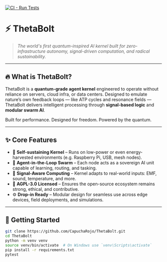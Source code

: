 [![CI - Run Tests](https://github.com/CapuchaRojo/thetabolt/actions/workflows/pytest.yml/badge.svg)](https://github.com/CapuchaRojo/thetabolt/actions/workflows/pytest.yml)

# ⚡️ ThetaBolt

> _The world's first quantum-inspired AI kernel built for zero-infrastructure autonomy, signal-driven computation, and radical sustainability._

---

## 🔥 What is ThetaBolt?

ThetaBolt is a **quantum-grade agent kernel** engineered to operate without reliance on servers, cloud infra, or data centers. Designed to emulate nature’s own feedback loops — like ATP cycles and resonance fields — ThetaBolt delivers intelligent processing through **signal-based logic** and **modular swarm AI**.

Built for performance. Designed for freedom. Powered by the quantum.

---

## ✨ Core Features

- 🔋 **Self-sustaining Kernel** – Runs on low-power or even energy-harvested environments (e.g. Raspberry Pi, USB, mesh nodes).
- 🧠 **Agent-in-the-Loop Swarm** – Each node acts as a sovereign AI unit capable of learning, routing, and tasking.
- 🧲 **Signal-Aware Computing** – Kernel adapts to real-world inputs: EMF, sound, temperature, and more.
- 🔐 **AGPL-3.0 Licensed** – Ensures the open-source ecosystem remains strong, ethical, and contributive.
- ⚙️ **Drop-in Ready** – Modular design for seamless use across edge devices, field deployments, and simulations.

---

## 🚀 Getting Started

```bash
git clone https://github.com/CapuchaRojo/ThetaBolt.git
cd ThetaBolt
python -m venv venv
source venv/bin/activate  # On Windows use `venv\Scripts\activate`
pip install -r requirements.txt
pytest
```
